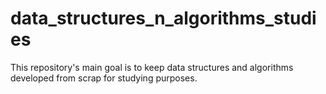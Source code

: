 # data_structures_n_algorithms_studies
This repository's main goal is to keep data structures and algorithms developed from scrap for studying purposes.

